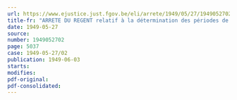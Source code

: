 ```yaml
---
url: https://www.ejustice.just.fgov.be/eli/arrete/1949/05/27/1949052702/justel
title-fr: "ARRETE DU REGENT relatif à la détermination des périodes de captivité à prendre en considération pour le calcul de la dotation des ex-prisonniers de guerre évadés ou rapatriés ou libérés par les armées alliées"
date: 1949-05-27
source:
number: 1949052702
page: 5037
case: 1949-05-27/02
publication: 1949-06-03
starts:
modifies:
pdf-original:
pdf-consolidated:
---
```


